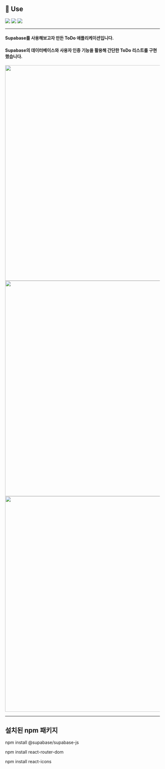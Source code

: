 ## 📍 Use
<p>
  <img src="https://img.shields.io/badge/React-61DAFB?style=for-the-badge&logo=React&logoColor=white">
  <img src="https://img.shields.io/badge/ReactRouter-CA4245?style=for-the-badge&logo=ReactRouter&logoColor=white">
  <img src="https://img.shields.io/badge/Supabase-3FCF8E?style=for-the-badge&logo=Supabase&logoColor=white">
</p>

---

#### Supabase를 사용해보고자 만든 ToDo 애플리케이션입니다. 
#### Supabase의 데이터베이스와 사용자 인증 기능을 활용해 간단한 ToDo 리스트를 구현했습니다.
<img src="https://github.com/user-attachments/assets/03c10f74-ddde-4ce2-8a5b-2b406344f951" width='700' />
<img src="https://github.com/user-attachments/assets/2c43d542-f2e1-4bf3-8b17-582e96a0fa20" width='700' />
<img src="https://github.com/user-attachments/assets/d8687ed6-e2f6-436c-a27f-b2585f03009c" width='700' />

---
## 설치된 npm 패키지

npm install @supabase/supabase-js

npm install react-router-dom

npm install react-icons
